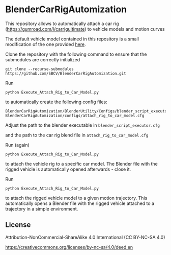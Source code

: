 # BlenderCarRigAutomization
This repository allows to automatically attach a car rig (https://gumroad.com/l/carrigultimate) to vehicle models and motion curves

The default vehicle model contained in this repository is a small modification of the one provided
[here](https://www.blendswap.com/blends/view/44360).

Clone the repository with the following command to ensure that the submodules are correctly initialized
```
git clone --recurse-submodules https://github.com/SBCV/BlenderCarRigAutomization.git
```

Run 
```
python Execute_Attach_Rig_to_Car_Model.py
```
to automatically create the following config files:
```
BlenderCarRigAutomization/BlenderUtility/Configs/blender_script_executor.cfg
BlenderCarRigAutomization/configs/attach_rig_to_car_model.cfg
```
Adjust the path to the blender executable in ```blender_script_executor.cfg```

and the path to the car rig blend file in ```attach_rig_to_car_model.cfg```

Run (again)
```
python Execute_Attach_Rig_to_Car_Model.py
```
to attach the vehicle rig to a specific car model. 
The Blender file with the rigged vehicle is automatically opened afterwards - close it. 

Run 
```
python Execute_Attach_Rig_to_Car_Model.py
```
to attach the rigged vehicle model to a given motion trajectory.
This automatically opens a Blender file with the rigged vehicle attached to a trajectory in a simple environment. 

## License
Attribution-NonCommercial-ShareAlike 4.0 International (CC BY-NC-SA 4.0)

https://creativecommons.org/licenses/by-nc-sa/4.0/deed.en
